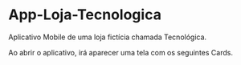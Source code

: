 # App-Loja-Tecnologica
Aplicativo Mobile de uma loja fictícia chamada Tecnológica. 

Ao abrir o aplicativo, irá aparecer uma tela com os seguintes Cards.
